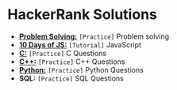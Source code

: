 # HackerRank Solutions

- **[Problem Solving:](problem-solving/)** `[Practice]` Problem solving
- **[10 Days of JS:](10-days-of-js/)** `[Tutorial]` JavaScript
- **[C:](c/)** `[Practice]` C Questions
- **[C++:](c++/)** `[Practice]` C++ Questions
- **[Python:](python/)** `[Practice]` Python Questions
- **SQL:** `[Practice]` SQL Questions
